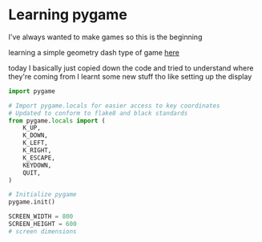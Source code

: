 # Learning pygame

I've always wanted to make games so this is the beginning

learning a simple geometry dash type of game [here](https://realpython.com/pygame-a-primer/)

today I basically just copied down the code and tried to understand where they're coming from
I learnt some new stuff tho like setting up the display


``` python
import pygame

# Import pygame.locals for easier access to key coordinates
# Updated to conform to flake8 and black standards
from pygame.locals import (
    K_UP,
    K_DOWN,
    K_LEFT,
    K_RIGHT,
    K_ESCAPE,
    KEYDOWN,
    QUIT,
)

# Initialize pygame
pygame.init()

SCREEN_WIDTH = 800
SCREEN_HEIGHT = 600
# screen dimensions
```
